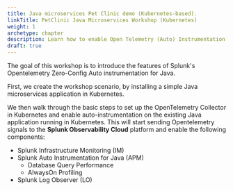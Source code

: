 ```yaml
---
title: Java microservices Pet Clinic demo (Kubernetes-based).
linkTitle: PetClinic Java Microservices Workshop (Kubernetes)
weight: 1
archetype: chapter
description: Learn how to enable Open Telemetry (Auto) Instrumentation for your Java-based application running in Kubernetes. Experience real-time monitoring and troubleshooting to help you maximize application behavior with end-to-end visibility.
draft: true
---
```


The goal of this workshop is to introduce the features of Splunk's Opentelemetry Zero-Config Auto instrumentation for Java.

First, we create the workshop scenario, by installing a simple Java microservices application in Kubernetes.

We then walk through the basic steps to set up the OpenTelemetry Collector in Kubernetes and enable auto-instrumentation on the existing Java application running in Kubernetes.  This  will start sending Opentelemetry signals to the **Splunk Observability Cloud** platform and enable the following components:

* Splunk Infrastructure Monitoring (IM)
* Splunk Auto Instrumentation for Java (APM)
  * Database Query Performance
  * AlwaysOn Profiling
* Splunk Log Observer (LO)

<!--   to be completed in  version 2.0
* Splunk Real User Monitoring (RUM)
* RUM to APM Correlation
-->
